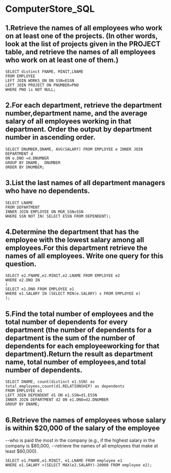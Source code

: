 # ComputerStore_SQL

## 1.Retrieve the names of all employees who work on at least one of the projects. (In other words, look at the list of projects given in the PROJECT table, and retrieve the names of all employees who work on at least one of them.) 
```
SELECT distinct FNAME, MINIT,LNAME
FROM EMPLOYEE
LEFT JOIN WORKS_ON ON SSN=ESSN
LEFT JOIN PROJECT ON PNUMBER=PNO
WHERE PNO is NOT NULL;
```

## 2.For each department, retrieve the department number,department name, and the average salary of all employees working in that department. Order the output by department number in ascending order. 
```
SELECT DNUMBER,DNAME, AVG(SALARY) FROM EMPLOYEE e INNER JOIN DEPARTMENT d 
ON e.DNO =d.DNUMBER
GROUP BY DNAME,  DNUMBER
ORDER BY DNUMBER;
```

## 3.List the last names of all department managers who have no dependents. 
```
SELECT LNAME
FROM DEPARTMENT
INNER JOIN EMPLOYEE ON MGR_SSN=SSN
WHERE SSN NOT IN( SELECT ESSN FROM DEPENDENT);
```

## 4.Determine the department that has the employee with the lowest salary among all employees.For this department retrieve the names of all employees. Write one query for this question. 
```
SELECT e2.FNAME,e2.MINIT,e2.LNAME FROM EMPLOYEE e2
WHERE e2.DNO IN
(
SELECT e1.DNO FROM EMPLOYEE e1
WHERE e1.SALARY IN (SELECT MIN(e.SALARY) s FROM EMPLOYEE e)
);
```

## 5.Find the total number of employees and the total number of dependents for every department (the number of dependents for a department is the sum of the number of dependents for each employeeworking for that department).Return the result as department name, total number of employees,and total number of dependents.
```
SELECT DNAME, count(distinct e1.SSN) as total_employees,count(d1.RELATIONSHIP) as dependents
FROM EMPLOYEE e1
LEFT JOIN DEPENDENT d1 ON e1.SSN=d1.ESSN
INNER JOIN DEPARTMENT d2 ON e1.DNO=d2.DNUMBER
GROUP BY DNAME;
```

## 6.Retrieve the names of employees whose salary is within $20,000 of the salary of the employee 
--who is paid the most in the company (e.g., if the highest salary in the company is $80,000, 
--retrieve the names of all employees that make at least $60,000).
```
SELECT e1.FNAME,e1.MINIT, e1.LNAME FROM employee e1
WHERE e1.SALARY >(SELECT MAX(e2.SALARY)-20000 FROM employee e2);
```




